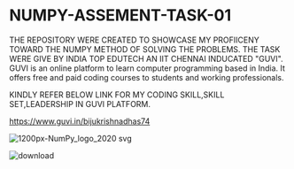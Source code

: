 # NUMPY-ASSEMENT-TASK-01

THE REPOSITORY WERE CREATED TO SHOWCASE MY PROFIICENY TOWARD THE NUMPY METHOD OF SOLVING THE PROBLEMS. THE TASK WERE GIVE BY INDIA TOP EDUTECH AN IIT CHENNAI INDUCATED "GUVI". GUVI is an online platform to learn computer programming based in India. It offers free and paid coding courses to students and working professionals.

KINDLY REFER BELOW LINK FOR MY CODING SKILL,SKILL SET,LEADERSHIP IN GUVI PLATFORM.

https://www.guvi.in/bijukrishnadhas74

![1200px-NumPy_logo_2020 svg](https://user-images.githubusercontent.com/99380142/183701053-1e97430a-7940-4d51-8538-2aabff346818.png)

![download](https://user-images.githubusercontent.com/99380142/183700887-0ab6d664-7d27-4dae-9f2c-d725dcc091d1.png)
